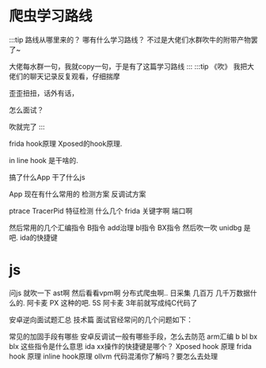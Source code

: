 # 爬虫学习路线
:::tip 路线从哪里来的？
哪有什么学习路线？
不过是大佬们水群吹牛的附带产物罢了~

大佬每水群一句，我就copy一句，于是有了这篇学习路线
:::
:::tip 《吹》
我把大佬们的聊天记录反复观看，仔细揣摩

歪歪扭扭，话外有话，

怎么面试？

吹就完了
:::

frida hook原理 Xposed的hook原理.

in line hook 是干啥的.

搞了什么App 干了什么js 

App 现在有什么常用的 检测方案 反调试方案 

ptrace
TracerPid
特征检测  什么几个 frida 关键字啊  端口啊

然后常用的几个汇编指令   B指令 add治理  bl指令 BX指令
然后吹一吹 unidbg 是吧.
ida的快捷键

# js
问js  就吹一下 ast啊
然后看看vpm啊
分布式爬虫啊..
日采集 几百万 几千万数据什么的.
阿卡麦 PX 这种的吧.
5S   阿卡麦 3年前就写成纯C代码了


安卓逆向面试题汇总 技术篇
面试官经常问的几个问题如下：

常见的加固手段有哪些
安卓反调试一般有哪些手段，怎么去防范
arm汇编 b bl bx blx 这些指令是什么意思
ida xx操作的快捷键是哪个？
Xposed hook 原理 frida hook 原理
inline hook原理
ollvm 代码混淆你了解吗？要怎么去处理
